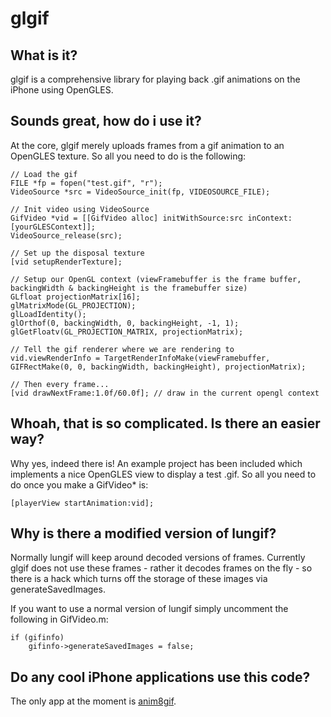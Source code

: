 # glgif

## What is it?

glgif is a comprehensive library for playing back .gif animations on the iPhone using OpenGLES.

## Sounds great, how do i use it?

At the core, glgif merely uploads frames from a gif animation to an OpenGLES texture. So all you need to do is the following:

    // Load the gif
    FILE *fp = fopen("test.gif", "r");
    VideoSource *src = VideoSource_init(fp, VIDEOSOURCE_FILE);
    
    // Init video using VideoSource
    GifVideo *vid = [[GifVideo alloc] initWithSource:src inContext:[yourGLESContext]];
    VideoSource_release(src);

    // Set up the disposal texture
    [vid setupRenderTexture];

    // Setup our OpenGL context (viewFramebuffer is the frame buffer, backingWidth & backingHeight is the framebuffer size)
    GLfloat projectionMatrix[16];
    glMatrixMode(GL_PROJECTION);
    glLoadIdentity();
    glOrthof(0, backingWidth, 0, backingHeight, -1, 1);
    glGetFloatv(GL_PROJECTION_MATRIX, projectionMatrix);

    // Tell the gif renderer where we are rendering to
    vid.viewRenderInfo = TargetRenderInfoMake(viewFramebuffer, GIFRectMake(0, 0, backingWidth, backingHeight), projectionMatrix);

    // Then every frame...
    [vid drawNextFrame:1.0f/60.0f]; // draw in the current opengl context
    
## Whoah, that is so complicated. Is there an easier way?

Why yes, indeed there is! An example project has been included which implements a nice OpenGLES view to display a test .gif. So all you need to do once you make a GifVideo* is:

    [playerView startAnimation:vid];

## Why is there a modified version of lungif?

Normally lungif will keep around decoded versions of frames. Currently glgif does not use these frames - rather it decodes frames on the fly - so there is a hack which turns off the storage of these images via generateSavedImages.

If you want to use a normal version of lungif simply uncomment the following in GifVideo.m:

    if (gifinfo)
        gifinfo->generateSavedImages = false;

## Do any cool iPhone applications use this code?

The only app at the moment is <a href="http://www.itunes.com/app/anim8gif">anim8gif</a>.
